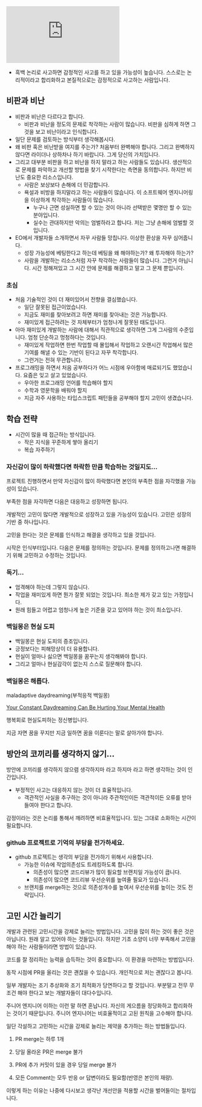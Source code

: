 <iframe class="codepen" src="https://www.youtube.com/embed/zBgCRJluWTc" title="Why Don't You Want To Do Anything After Binging 4 Hours of Youtube Videos..." frameborder="0" allow="accelerometer; autoplay; clipboard-write; encrypted-media; gyroscope; picture-in-picture; web-share" allowfullscreen></iframe>

- 흑백 논리로 사고하면 감정적인 사고를 하고 있을 가능성이 높습니다. 스스로는 논리적이라고 합리화하고 본질적으로는 감정적으로 사고하는 사람입니다.

## 비판과 비난

- 비판과 비난은 다르다고 합니다.
  - 비판과 비난을 정도의 문제로 착각하는 사람이 많습니다. 비판을 심하게 하면 그것을 보고 비난이라고 인식합니다.
- 일단 문제를 검토하는 방식부터 생각해봅시다.
- 왜 비판 혹은 비난받을 여지를 주는가? 처음부터 완벽해야 합니다. 그리고 완벽하지 않다면 라이더나 상하차나 하기 바랍니다. 그게 당신의 가치입니다.
- 그리고 대부분 비판을 하고 비난을 하지 말라고 하는 사람들도 있습니다. 생산적으로 문제를 파악하고 개선할 방법을 찾기 시작한다는 측면을 동의합니다. 하지만 비난도 중요한 리소스입니다.
  - 사람은 보상보다 손해에 더 민감합니다.
  - 욕설과 비방을 하지말라고 하는 사람들이 많습니다. 이 소프트웨어 엔지니어링을 이상하게 착각하는 사람들이 많습니다.
    - 누구나 근면 성실하면 할 수 있는 것이 아니라 선택받은 몇명만 할 수 있는 분야입니다.
    - 실수는 관대하지만 악의는 엄벌하라고 합니다. 저는 그냥 손해에 엄벌할 것입니다.
- EO에서 개발자들 소개하면서 자꾸 사람들 망칩니다. 이상한 환상을 자꾸 심어줍니다.
  - 성장 가능성에 베팅한다고 하는데 베팅을 왜 해야하는가? 왜 투자해야 하는가?
  - 사람을 개발하는 리소스처럼 자꾸 착각하는 사람들이 많습니다. 그런거 아닙니다. 시간 정해져있고 그 시간 안에 문제를 해결하고 말고 그 문제 뿐입니다.

### 초심

- 처음 기술적인 것이 더 재미있어서 전향을 결심했습니다.
  - 일단 잘못된 접근이었습니다.
  - 지금도 재미를 찾아보려고 하면 재미를 찾아내는 것은 가능합니다.
  - 재미있게 접근하려는 것 자체부터가 엄청나게 잘못된 태도입니다.
- 아마 재미있게 개발하는 사람에 대해서 직관적으로 생각하면 그게 그사람의 수준입니다. 엄청 단순하고 멍청하다는 것입니다.
  - 재미있게 작업하면 한번 작업할 때 몰입해서 작업하고 오랜시간 작업해서 많은 기여를 해낼 수 있는 기반이 된다고 자꾸 착각합니다.
  - 그런거는 전혀 무관합니다.
- 프로그래밍을 하면서 처음 공부하다가 어느 시점에 우아함에 매료되기도 했었습니다. 요즘은 잊고 살고 있었습니다.
  - 우아한 프로그래밍 언어를 학습해야 할지
  - 수학과 영문학을 배워야 할지
  - 지금 자주 사용하는 타입스크립트 패턴들을 공부해야 할지 고민이 생겼습니다.

## 학습 전략

- 시간이 많을 때 접근하는 방식입니다.
  - 작은 지식을 꾸준하게 쌓아 올리기
  - 복습 자주하기

### 자신감이 많이 하락했다면 하락한 만큼 학습하는 것일지도...

프로젝트 진행하면서 만약 자신감이 많이 하락했다면 본인의 부족한 점을 자각했을 가능성이 있습니다.

부족한 점을 자각하면 다음은 대응하고 성장하면 됩니다.

개발적인 고민이 많다면 개발적으로 성장하고 있을 가능성이 있습니다. 고민은 성장의 기반 중 하나입니다.

고민을 한다는 것은 문제를 인식하고 해결을 생각하고 있을 것입니다.

시작은 인식부터입니다. 다음은 문제를 정의하는 것입니다. 문제를 정의하고나면 해결하기 위해 고민하고 수정하는 것입니다.

### 독기...

- 엄격해야 하는데 그렇지 않습니다.
- 작업을 재미있게 하면 뭔가 잘못 되었는 것입니다. 최소한 제가 갖고 있는 가정입니다.
- 원래 힘들고 어렵고 엄청나게 높은 기준을 갖고 있어야 하는 것이 최소입니다.

### 백일몽은 현실 도피

- 백일몽은 현실 도피의 증조입니다.
- 긍정보다는 피해망상이 더 유용합니다.
- 현실이 얼마나 싫으면 백일몽을 꿈꾸는지 생각해봐야 합니다.
- 그리고 얼마나 현실감각이 없는지 스스로 질문해야 합니다.

### 백일몽은 해롭다.

maladaptive daydreaming(부적응적 백일몽)

[Your Constant Daydreaming Can Be Hurting Your Mental Health](https://www.youtube.com/watch?v=YUSi9tzdNiE)

행복회로 현실도피하는 정신병입니다.

지금 자면 꿈을 꾸지만 지금 일하면 꿈을 이룬다는 말로 살아가야 합니다.

## 방안의 코끼리를 생각하지 않기...

방안에 코끼리를 생각하지 않으렴 생각하지마 라고 하지마 라고 하면 생각하는 것이 인간입니다.

- 부정적인 사고는 대응하지 않는 것이 더 효율적입니다.
  - 객관적인 사실을 추구하는 것이 아니라 주관적인이든 객관적이든 오류를 받아들여야 한다고 합니다.

감정이라는 것은 논리를 통해서 깨려하면 비효율적입니다. 있는 그대로 소화하는 시간이 필요합니다.

### github 프로젝트로 기억의 부담을 전가하세요.

- github 프로젝트는 생각의 부담을 전가하기 위해서 사용합니다.
  - 가능한 이슈에 작업의존성도 트레킹하도록 합니다.
    - 의존성이 많으면 코드리뷰가 많이 필요할 브랜치일 가능성이 큽니다.
    - 의존성이 많으면 코드리뷰 우선순위를 높여줄 필요가 있습니다.
  - 브랜치를 merge하는 것으로 의존성개수를 높여서 우선순위를 높이는 것도 전략입니다.

## 고민 시간 늘리기

개발과 관련된 고민시간을 강제로 늘리는 방법입니다. 고민을 많이 하는 것이 좋은 것은 아닙니다. 원래 알고 있어야 하는 것들입니다. 하지만 기초 소양이 너무 부족해서 고민을 해야 하는 사람들이라면 방법이 있습니다.

코드를 잘 정리하는 능력을 습득하는 것이 중요합니다. 이 환경을 마련하는 방법입니다.

동작 시점에 PR을 올리는 것은 괜찮을 수 있습니다. 개인적으로 저는 괜찮다고 봅니다.

일부 개발자는 조기 추상화와 조기 최적화가 당연하다고 할 것입니다. 부분말고 전무 무조건 해야 한다고 보는 개발자들이 대다수입니다.

주니어 엔지니어 이하는 이런 말 하면 혼납니다. 자신의 게으름을 정당화하고 합리화하는 것이기 때문입니다. 주니어 엔지니어는 비효율적이고 고된 원칙을 고수해야 합니다.

일단 각설하고 고민하는 시간을 강제로 늘리는 제약을 추가하는 하는 방법들입니다.

1. PR merge는 하루 1개

2. 당일 올라온 PR은 merge 불가

3. PR에 추가 커밋이 있을 경우 당일 merge 불가

4. 모든 Comment는 모두 반응 or 답변이라도 필요함(반영은 본인의 재량).

이렇게 하는 이유는 나중에 다시보고 생각난 개선안을 적용할 시간을 벌어들이는 절차입니다.
